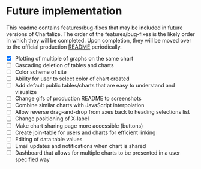 # Future implementation

This readme contains features/bug-fixes that may be included in future versions of Chartalize. The order of the features/bug-fixes is the likely order in which they will be completed. Upon completion, they will be moved over to the official production [README](../README.md) periodically.

- [x] Plotting of multiple of graphs on the same chart
- [ ] Cascading deletion of tables and charts
- [ ] Color scheme of site
- [ ] Ability for user to select color of chart created
- [ ] Add default public tables/charts that are easy to understand and visualize
- [ ] Change gifs of production README to screenshots
- [ ] Combine similar charts with JavaScript interpolation
- [ ] Allow reverse drag-and-drop from axes back to heading selections list
- [ ] Change positioning of X-label
- [ ] Make chart sharing page more accessible (buttons)
- [ ] Create join-table for users and charts for efficient linking
- [ ] Editing of data table values
- [ ] Email updates and notifications when chart is shared
- [ ] Dashboard that allows for multiple charts to be presented in a user specified way
